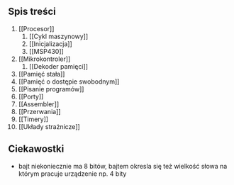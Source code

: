 ## Spis treści
1. [[Procesor]]
	1. [[Cykl maszynowy]]
	2. [[Inicjalizacja]]
	3. [[MSP430]]
2. [[Mikrokontroler]]
	1. [[Dekoder pamięci]]
3. [[Pamięć stała]]
4. [[Pamięć o dostępie swobodnym]]
5. [[Pisanie programów]]
6. [[Porty]]
7. [[Assembler]]
8. [[Przerwania]]
9. [[Timery]]
10. [[Układy strażnicze]]

## Ciekawostki
- bajt niekoniecznie ma 8 bitów, bajtem okresla się też wielkość słowa na którym pracuje urządzenie np. 4 bity